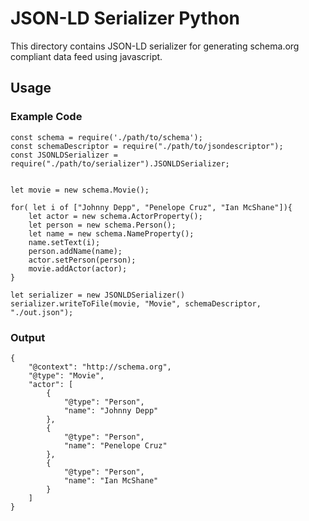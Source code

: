 # JSON-LD Serializer Python
This directory contains JSON-LD serializer for generating schema.org compliant data feed using javascript.

## Usage

### Example Code
```
const schema = require('./path/to/schema');
const schemaDescriptor = require("./path/to/jsondescriptor");
const JSONLDSerializer = require("./path/to/serializer").JSONLDSerializer;


let movie = new schema.Movie();

for( let i of ["Johnny Depp", "Penelope Cruz", "Ian McShane"]){
    let actor = new schema.ActorProperty();
    let person = new schema.Person();
    let name = new schema.NameProperty();
    name.setText(i);
    person.addName(name);
    actor.setPerson(person);
    movie.addActor(actor);
}

let serializer = new JSONLDSerializer()
serializer.writeToFile(movie, "Movie", schemaDescriptor, "./out.json");

```

### Output
```
{
    "@context": "http://schema.org",
	"@type": "Movie",
	"actor": [
		{
			"@type": "Person",
			"name": "Johnny Depp"
		},
		{
			"@type": "Person",
			"name": "Penelope Cruz"
		},
		{
			"@type": "Person",
			"name": "Ian McShane"
		}
	]
}
```
